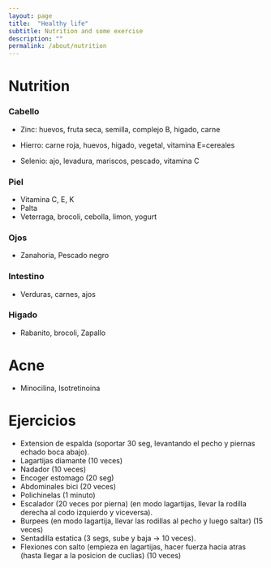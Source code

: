 ```yaml
---
layout: page
title:  "Healthy life"
subtitle: Nutrition and some exercise
description: ""
permalink: /about/nutrition
---
```


# Nutrition

### Cabello

* Zinc: huevos, fruta seca, semilla, complejo B, higado, carne

* Hierro: carne roja, huevos, higado, vegetal, vitamina E=cereales

* Selenio: ajo, levadura, mariscos, pescado, vitamina C

### Piel

* Vitamina C, E, K
* Palta
* Veterraga, brocoli, cebolla, limon, yogurt

### Ojos

* Zanahoria, Pescado negro

### Intestino

* Verduras, carnes, ajos

### Higado

* Rabanito, brocoli, Zapallo

# Acne

* Minocilina, Isotretinoina

# Ejercicios

* Extension de espalda (soportar 30 seg, levantando el pecho y piernas echado boca abajo).
* Lagartijas diamante (10 veces)
* Nadador (10 veces)
* Encoger estomago (20 seg)
* Abdominales bici (20 veces)
* Polichinelas (1 minuto)
* Escalador (20 veces por pierna) (en modo lagartijas, llevar la rodilla derecha al codo izquierdo y viceversa).
* Burpees (en modo lagartija, llevar las rodillas al pecho y luego saltar) (15 veces)
* Sentadilla estatica (3 segs, sube y baja -> 10 veces).
* Flexiones con salto (empieza en lagartijas, hacer fuerza hacia atras (hasta llegar a la posicion de cuclias) (10 veces)
